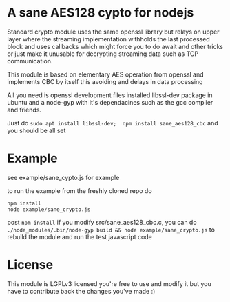 # A sane AES128 cypto for nodejs

Standard crypto module uses the same openssl library but relays on
upper layer where the streaming implementation withholds the last 
processed block and uses callbacks which might force you to do await 
and other tricks or just make it unusable for decrypting streaming data 
such as TCP communication. 

This module is based on elementary AES operation from openssl and implements 
CBC by itself this avoiding and delays in data processing 

All you need is openssl development files installed libssl-dev package in ubuntu
and a node-gyp with it's dependacines such as the gcc compiler and friends.

Just do
`sudo apt install libssl-dev;  npm install sane_aes128_cbc`
and you should be all set

# Example 

see example/sane_cypto.js for example

to run the example from the freshly cloned repo do

```
npm install
node example/sane_crypto.js 
```

post `npm install` if you modify src/sane_aes128_cbc.c, you can do 
`./node_modules/.bin/node-gyp build && node example/sane_crypto.js`
to rebuild the module and run the test javascript code



# License

This module is LGPLv3 licensed you're free to use and modify it but you have to contribute back 
the changes you've made :)
